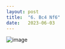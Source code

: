 ```yaml
---
layout: post
title:  "6. Bc4 Nf6"
date:   2023-06-03
---
```


![image]({{site.url}}/assets/meetup_photos/2023-06-03.jpg)
